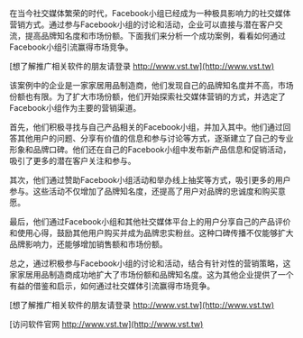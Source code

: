 在当今社交媒体繁荣的时代，Facebook小组已经成为一种极具影响力的社交媒体营销方式。通过参与Facebook小组的讨论和活动，企业可以直接与潜在客户交流，提高品牌知名度和市场份额。下面我们来分析一个成功案例，看看如何通过Facebook小组引流赢得市场竞争。

[想了解推广相关软件的朋友请登录 http://www.vst.tw](http://www.vst.tw)

该案例中的企业是一家家居用品制造商，他们发现自己的品牌知名度并不高，市场份额也有限。为了扩大市场份额，他们开始探索社交媒体营销的方式，并选定了Facebook小组作为主要的营销渠道。

首先，他们积极寻找与自己产品相关的Facebook小组，并加入其中。他们通过回答其他用户的问题、分享有价值的信息和参与讨论等方式，逐渐建立了自己的专业形象和品牌口碑。他们还在自己的Facebook小组中发布新产品信息和促销活动，吸引了更多的潜在客户关注和参与。

其次，他们通过赞助Facebook小组活动和举办线上抽奖等方式，吸引更多的用户参与。这些活动不仅增加了品牌知名度，还提高了用户对品牌的忠诚度和购买意愿。

最后，他们通过Facebook小组和其他社交媒体平台上的用户分享自己的产品评价和使用心得，鼓励其他用户购买并成为品牌忠实粉丝。这种口碑传播不仅能够扩大品牌影响力，还能够增加销售额和市场份额。

总之，通过积极参与Facebook小组的讨论和活动，结合有针对性的营销策略，这家家居用品制造商成功地扩大了市场份额和品牌知名度。这为其他企业提供了一个有益的借鉴和启示，如何通过社交媒体引流赢得市场竞争。

[想了解推广相关软件的朋友请登录 http://www.vst.tw](http://www.vst.tw)


[访问软件官网 http://www.vst.tw](http://www.vst.tw)
